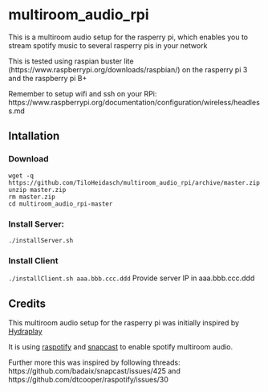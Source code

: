 # multiroom_audio_rpi

<p>This is a multiroom audio setup for the rasperry pi, which enables you to stream spotify music to several rasperry pis in your network</p>

<p>This is tested using raspian buster lite (https://www.raspberrypi.org/downloads/raspbian/) on the rasperry pi 3 and the raspberry pi B+</p>
<p>Remember to setup wifi and ssh on your RPi: https://www.raspberrypi.org/documentation/configuration/wireless/headless.md</p>

## Intallation

### Download
    wget -q https://github.com/TiloHeidasch/multiroom_audio_rpi/archive/master.zip
    unzip master.zip
    rm master.zip
    cd multiroom_audio_rpi-master
    

### Install Server:
`./installServer.sh`

### Install Client
`./installClient.sh aaa.bbb.ccc.ddd`
Provide server IP in aaa.bbb.ccc.ddd

## Credits
<p>This multiroom audio setup for the rasperry pi was initially inspired by <a href='https://github.com/mariolukas/HydraPlay'>Hydraplay</a></p>

<p>It is using <a href='https://github.com/dtcooper/raspotify'>raspotify</a> and <a href='https://github.com/badaix/snapcast'>snapcast</a> to enable spotify multiroom audio.</p>

<p>Further more this was inspired by following threads: https://github.com/badaix/snapcast/issues/425 and https://github.com/dtcooper/raspotify/issues/30</p>

